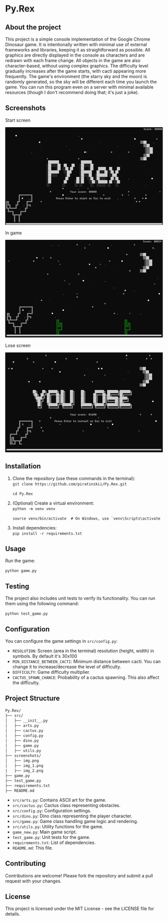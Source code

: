 # Py.Rex

## About the project

This project is a simple console implementation of the Google Chrome Dinosaur game. It is intentionally written with minimal use of external frameworks and libraries, keeping it as straightforward as possible. All graphics are directly displayed in the console as characters and are redrawn with each frame change. All objects in the game are also character-based, without using complex graphics. The difficulty level gradually increases after the game starts, with cacti appearing more frequently. The game's environment (the starry sky and the moon) is randomly generated, so the sky will be different each time you launch the game. You can run this program even on a server with minimal available resources (though I don't recommend doing that; it's just a joke).

## Screenshots

Start screen

![Start screen](screenshots/img.png)

In game

![In game screenshot](screenshots/img_1.png)

Lose screen

![Lose screen](screenshots/img_2.png)

## Installation 

1. Clone the repository (use these commands in the terminal):    
   ```git clone https://github.com/piratinskii/Py.Rex.git```
   
   ```cd Py.Rex``` 

3. (Optional) Create a virtual environment:   
   ```python -m venv venv```
   
   ```source venv/bin/activate  # On Windows, use `venv\Scripts\activate```

5. Install dependencies:    
   ```pip install -r requirements.txt``` 

## Usage 

Run the game: 

```python game.py```

## Testing

The project also includes unit tests to verify its functionality. You can run them using the following command:

```python test_game.py```

## Configuration

You can configure the game settings in `src/config.py`:

- `RESOLUTION`: Screen (area in the terminal) resolution (height, width) in symbols. By default it's 30x100
- `MIN_DISTANCE_BETWEEN_CACTI`: Minimum distance between cacti. You can change it to increase/decrease the level of difficulty.
- `DIFFICULTY`: Game difficulty multiplier. 
- `CACTUS_SPAWN_CHANCE`: Probability of a cactus spawning. This also affect the difficulty.

## Project Structure

```
Py.Rex/
├── src/
│   ├── __init__.py
│   ├── arts.py
│   ├── cactus.py
│   ├── config.py
│   ├── dino.py
│   ├── game.py
│   ├── utils.py
├── screenshots/
│   ├── img.png
│   ├── img_1.png
|	├── img_2.png
├── game.py
├── test_game.py
├── requirements.txt
├── README.md
```

- `src/arts.py`: Contains ASCII art for the game.
- `src/cactus.py`: Cactus class representing obstacles.
- `src/config.py`: Configuration settings.
- `src/dino.py`: Dino class representing the player character.
- `src/game.py`: Game class handling game logic and rendering.
- `src/utils.py`: Utility functions for the game.
- `game_new.py`: Main game script.
- `test_game.py`: Unit tests for the game.
- `requirements.txt`: List of dependencies.
- `README.md`: This file.

## Contributing

Contributions are welcome! Please fork the repository and submit a pull request with your changes.

## License

This project is licensed under the MIT License - see the LICENSE file for details.
